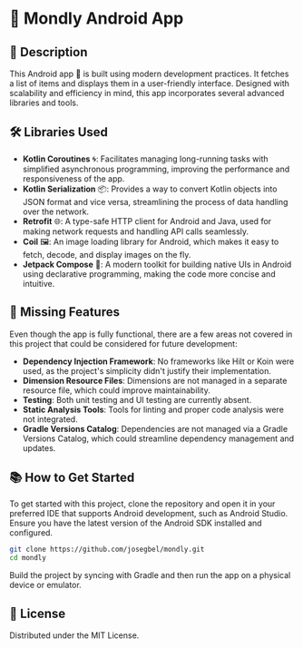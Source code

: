# 📱 Mondly Android App

## 📖 Description
This Android app 🚀 is built using modern development practices. It fetches a list of items and displays them in a user-friendly interface. Designed with scalability and efficiency in mind, this app incorporates several advanced libraries and tools.

## 🛠️ Libraries Used

- **Kotlin Coroutines** 🌀: Facilitates managing long-running tasks with simplified asynchronous programming, improving the performance and responsiveness of the app.
- **Kotlin Serialization** 📦: Provides a way to convert Kotlin objects into JSON format and vice versa, streamlining the process of data handling over the network.
- **Retrofit** 🌐: A type-safe HTTP client for Android and Java, used for making network requests and handling API calls seamlessly.
- **Coil** 🖼️: An image loading library for Android, which makes it easy to fetch, decode, and display images on the fly.
- **Jetpack Compose** 🎨: A modern toolkit for building native UIs in Android using declarative programming, making the code more concise and intuitive.

## 🚧 Missing Features

Even though the app is fully functional, there are a few areas not covered in this project that could be considered for future development:

- **Dependency Injection Framework**: No frameworks like Hilt or Koin were used, as the project's simplicity didn't justify their implementation.
- **Dimension Resource Files**: Dimensions are not managed in a separate resource file, which could improve maintainability.
- **Testing**: Both unit testing and UI testing are currently absent.
- **Static Analysis Tools**: Tools for linting and proper code analysis were not integrated.
- **Gradle Versions Catalog**: Dependencies are not managed via a Gradle Versions Catalog, which could streamline dependency management and updates.

## 📚 How to Get Started

To get started with this project, clone the repository and open it in your preferred IDE that supports Android development, such as Android Studio. Ensure you have the latest version of the Android SDK installed and configured.

```bash
git clone https://github.com/josegbel/mondly.git
cd mondly
```

Build the project by syncing with Gradle and then run the app on a physical device or emulator.

## 📄 License

Distributed under the MIT License.
